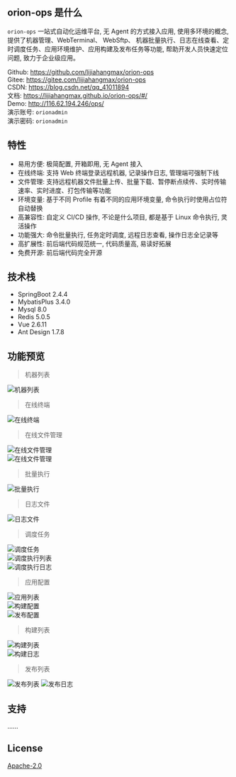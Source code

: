 ## orion-ops 是什么

`orion-ops` 一站式自动化运维平台, 无 Agent 的方式接入应用, 使用多环境的概念, 提供了机器管理、WebTerminal、 WebSftp、 机器批量执行、日志在线查看、定时调度任务、应用环境维护、应用构建及发布任务等功能, 帮助开发人员快速定位问题, 致力于企业级应用。

Github: https://github.com/lijiahangmax/orion-ops  
Gitee: https://gitee.com/lijiahangmax/orion-ops  
CSDN: https://blog.csdn.net/qq_41011894  
文档: https://lijiahangmax.github.io/orion-ops/#/    
Demo: http://116.62.194.246/ops/  
演示账号: `orionadmin`    
演示密码: `orionadmin`

## 特性

* 易用方便: 极简配置, 开箱即用, 无 Agent 接入
* 在线终端: 支持 Web 终端登录远程机器, 记录操作日志, 管理端可强制下线
* 文件管理: 支持远程机器文件批量上传、批量下载、暂停断点续传、实时传输速率、实时进度、打包传输等功能
* 环境变量: 基于不同 Profile 有着不同的应用环境变量, 命令执行时使用占位符自动替换
* 高兼容性: 自定义 CI/CD 操作, 不论是什么项目, 都是基于 Linux 命令执行, 灵活操作
* 功能强大: 命令批量执行, 任务定时调度, 远程日志查看, 操作日志全记录等
* 高扩展性: 前后端代码规范统一, 代码质量高, 易读好拓展
* 免费开源: 前后端代码完全开源

## 技术栈

* SpringBoot 2.4.4
* MybatisPlus 3.4.0
* Mysql 8.0
* Redis 5.0.5
* Vue 2.6.11
* Ant Design 1.7.8

## 功能预览

> 机器列表

![机器列表](./assert/img/machine_list.png "机器列表")

> 在线终端

![在线终端](./assert/img/web_terminal.png "在线终端")

> 在线文件管理

![在线文件管理](./assert/img/sftp_1.png "在线文件管理")  
![在线文件管理](./assert/img/sftp_2.png "在线文件管理")

> 批量执行

![批量执行](./assert/img/batch_exec.png "批量执行")

> 日志文件

![日志文件](./assert/img/log_view.png "日志文件")

> 调度任务

![调度任务](./assert/img/scheduler.png "调度任务")  
![调度执行列表](./assert/img/scheduler_record.png "调度执行列表")  
![调度执行日志](./assert/img/scheduler_record_log.png "调度执行日志")

> 应用配置

![应用列表](./assert/img/app_list.png "应用列表")  
![构建配置](./assert/img/app_build_config.png "构建配置")  
![发布配置](./assert/img/app_release_config.png "发布配置")

> 构建列表

![构建列表](./assert/img/build_list.png "构建列表")  
![构建日志](./assert/img/build_log.png "构建日志")

> 发布列表

![发布列表](./assert/img/release_list.png "发布列表")
![发布日志](./assert/img/release_log.png "发布日志")

## 支持

......

## License

[Apache-2.0](https://github.com/lijiahangmax/orion-ops/blob/main/LICENSE)
